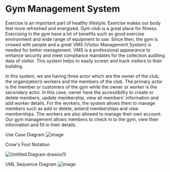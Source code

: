 # Gym Management System
Exercise is an important part of healthy lifestyle. Exercise makes our body feel more refreshed and energized. Gym club is a great place for fitness. Exercising in the gym have a lot of benefits such as good exercise environment and wide range of equipment to use. Since then, the gym is crowed with people and a great VMS (Visitor Management System) is needed for better management.
VMS is a professional appearance to enhance security and meet compliance mandates for the collection auditing data of visitor. This system helps to easily screen and track visitors to their building.

In this system, we are having three actor which are the owner of the club, the organization’s workers and the members of the club. The primary actor is the member or customers of the gym while the owner or worker is the secondary actor. In this case, owner have the accessibility to create or delete members, update membership, view all members’ information and add worker details. For the workers, the system allows them to manage members such as add or delete, extend memberships and view memberships. The workers are also allowed to manage their own account. Our gym management allows members to check in to the gym, view their information and fill in their details.

Use Case Diagram
![image](https://user-images.githubusercontent.com/101868522/174491148-3ce5f3d6-bd29-4394-b23c-7b113dd2e4f5.png)

Crow's Foot Notation

![Untitled Diagram drawio(1)](https://user-images.githubusercontent.com/101868522/174491159-81fed1ec-e62b-4d6d-a8c5-66020119b6f2.png)



UML Sequence Diagram
![image](https://user-images.githubusercontent.com/101868522/174491181-d2407e4f-1ae8-48e3-aee2-6af4c2f4ee9d.png)
